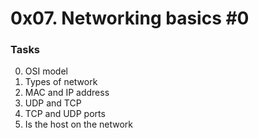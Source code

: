 # 0x07. Networking basics #0
### Tasks
0. OSI model
1. Types of network 
2. MAC and IP address 
3. UDP and TCP 
4. TCP and UDP ports 
5. Is the host on the network 

